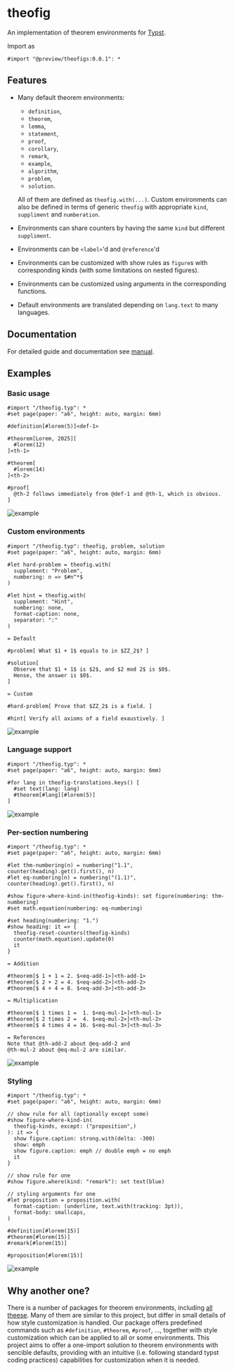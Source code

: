 # theofig

An implementation of theorem environments for
[Typst](https://github.com/typst/typst).

Import as
```typ
#import "@preview/theofigs:0.0.1": *
```

## Features

- Many default theorem environments:
    - `definition`,
    - `theorem`,
    - `lemma`,
    - `statement`,
    - `proof`,
    - `corollary`,
    - `remark`,
    - `example`,
    - `algorithm`,
    - `problem`,
    - `solution`.
    
    All of them are defined as `theofig.with(...)`. Custom environments can also be defined
    in terms of generic `theofig` with appropriate `kind`, `suppliment` and `numberation`.
    
- Environments can share counters by having the same `kind` but different `suppliment`.
- Environments can be `<label>`'d and `@reference`'d
- Environments can be customized with show rules as `figure`s with
  corresponding kinds (with some limitations on nested figures).
- Environments can be customized using arguments in the corresponding functions.
- Default environments are translated depending on `lang.text` to many languages.

## Documentation

For detailed guide and documentation see 
[manual](https://github.com/Danila-Bain/typst-theorems/tree/main/docs/manual.pdf).

## Examples

### Basic usage

```typ
#import "/theofig.typ": *
#set page(paper: "a6", height: auto, margin: 6mm)

#definition[#lorem(5)]<def-1>

#theorem[Lorem, 2025][
  #lorem(12)
]<th-1>

#theorem[
  #lorem(14)
]<th-2>

#proof[
  @th-2 follows immediately from @def-1 and @th-1, which is obvious.
]
```
![example](readme-examples/1-basic-usage.svg)


### Custom environments
```typ
#import "/theofig.typ": theofig, problem, solution
#set page(paper: "a6", height: auto, margin: 6mm)

#let hard-problem = theofig.with(
  supplement: "Problem", 
  numbering: n => $#n^*$
)

#let hint = theofig.with(
  supplement: "Hint", 
  numbering: none, 
  format-caption: none,
  separator: ":"
)

= Default

#problem[ What $1 + 1$ equals to in $ZZ_2$? ]

#solution[
  Observe that $1 + 1$ is $2$, and $2 mod 2$ is $0$. 
  Hense, the answer is $0$.
]

= Custom

#hard-problem[ Prove that $ZZ_2$ is a field. ]

#hint[ Verify all axioms of a field exaustively. ]
```
![example](readme-examples/2-custom-environments.svg)

### Language support

```typ
#import "/theofig.typ": *
#set page(paper: "a6", height: auto, margin: 6mm)

#for lang in theofig-translations.keys() [
  #set text(lang: lang)
  #theorem[#lang][#lorem(5)]
]
```

![example](readme-examples/3-language-support.svg)

### Per-section numbering 

```typ
#import "/theofig.typ": *
#set page(paper: "a6", height: auto, margin: 6mm)

#let thm-numbering(n) = numbering("1.1", counter(heading).get().first(), n)
#let eq-numbering(n) = numbering("(1.1)", counter(heading).get().first(), n)

#show figure-where-kind-in(theofig-kinds): set figure(numbering: thm-numbering)
#set math.equation(numbering: eq-numbering)

#set heading(numbering: "1.")
#show heading: it => {
  theofig-reset-counters(theofig-kinds)
  counter(math.equation).update(0)
  it
}

= Addition

#theorem[$ 1 + 1 = 2. $<eq-add-1>]<th-add-1>
#theorem[$ 2 + 2 = 4. $<eq-add-2>]<th-add-2>
#theorem[$ 4 + 4 = 8. $<eq-add-3>]<th-add-3>

= Multiplication

#theorem[$ 1 times 1 =  1. $<eq-mul-1>]<th-mul-1>
#theorem[$ 2 times 2 =  4. $<eq-mul-2>]<th-mul-2>
#theorem[$ 4 times 4 = 16. $<eq-mul-3>]<th-mul-3>

= References
Note that @th-add-2 about @eq-add-2 and
@th-mul-2 about @eq-mul-2 are similar.
```

![example](readme-examples/4-per-section-numbering.svg)

### Styling

```typ
#import "/theofig.typ": *
#set page(paper: "a6", height: auto, margin: 6mm)

// show rule for all (optionally except some)
#show figure-where-kind-in(
  theofig-kinds, except: ("proposition",)
): it => {
  show figure.caption: strong.with(delta: -300)
  show: emph 
  show figure.caption: emph // double emph = no emph
  it
}

// show rule for one
#show figure.where(kind: "remark"): set text(blue)

// styling arguments for one
#let proposition = proposition.with(
  format-caption: (underline, text.with(tracking: 3pt)),
  format-body: smallcaps,
)

#definition[#lorem(15)]
#theorem[#lorem(15)]
#remark[#lorem(15)]

#proposition[#lorem(15)]
```

![example](readme-examples/5-styling.svg)

## Why another one?

There is a number of packages for theorem environments, including [all
theese](https://typst.app/universe/search/?q=theorem). Many of them are
similar to this project, but differ in small details of how style 
customization is handled. Our package offers predefined commands
such as `#definition`, `#theorem`, `#proof`, ..., together with
style customization which can be applied to all or some environments.
This project aims to offer a one-import solution to theorem environments 
with sencible defaults, providing with an intuitive (i.e. following
standard typst coding practices) capabilities for customization when it is
needed.

